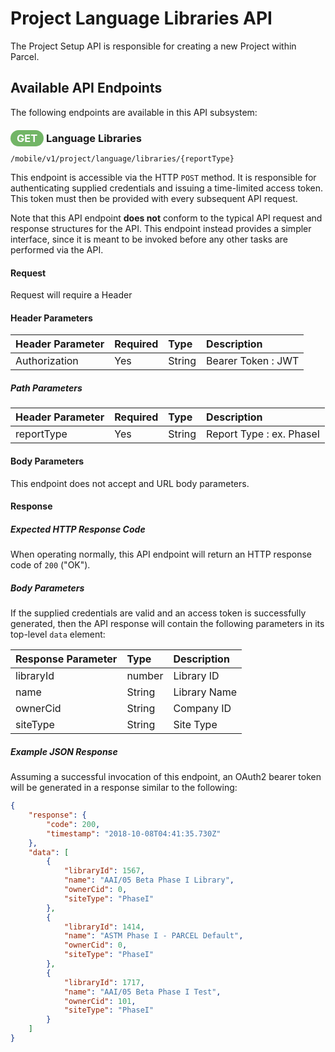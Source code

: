 # Project Language Libraries API

The Project Setup API is responsible for creating a new Project within Parcel.

## Available API Endpoints

The following endpoints are available in this API subsystem:

### <span style="background-color: #72b566; font-weight: bold; color: #ffffff; padding: 3px 10px; border-radius: 14px;">GET</span> **Language Libraries**

```text
/mobile/v1/project/language/libraries/{reportType}
```

This endpoint is accessible via the HTTP `POST` method. It
is responsible for authenticating supplied credentials and
issuing a time-limited access token. This token must then
be provided with every subsequent API request.

Note that this API endpoint **does not** conform to the typical
API request and response structures for the API. This
endpoint instead provides a simpler interface, since it is
meant to be invoked before any other tasks are performed via
the API.

#### Request

Request will require a Header

#### Header Parameters

| Header Parameter | Required | Type | Description |
| :--- | :--- | :--- | :--- |
| Authorization | Yes | String | Bearer Token : JWT |


##### Path Parameters

| Header Parameter | Required | Type | Description |
| :--- | :--- | :--- | :--- |
| reportType | Yes | String | Report Type : ex. PhaseI |

#### Body Parameters

This endpoint does not accept and URL body parameters.

#### Response

##### Expected HTTP Response Code

When operating normally, this API endpoint will return
an HTTP response code of `200` ("OK").

##### Body Parameters

If the supplied credentials are valid and an access token
is successfully generated, then the API response will
contain the following parameters in its top-level `data`
element:

| Response Parameter | Type | Description |
| :--- | :--- | :--- |
| libraryId | number | Library ID |
| name | String | Library Name |
| ownerCid | String | Company ID |
| siteType | String | Site Type |

##### Example JSON Response

Assuming a successful invocation of this endpoint, an OAuth2
bearer token will be generated in a response similar to the
following:

```json
{
    "response": {
        "code": 200,
        "timestamp": "2018-10-08T04:41:35.730Z"
    },
    "data": [
        {
            "libraryId": 1567,
            "name": "AAI/05 Beta Phase I Library",
            "ownerCid": 0,
            "siteType": "PhaseI"
        }, 
        {
            "libraryId": 1414,
            "name": "ASTM Phase I ‐ PARCEL Default",
            "ownerCid": 0,
            "siteType": "PhaseI"
        }, 
        {
            "libraryId": 1717,
            "name": "AAI/05 Beta Phase I Test",
            "ownerCid": 101,
            "siteType": "PhaseI"
        }
    ]
}
```

